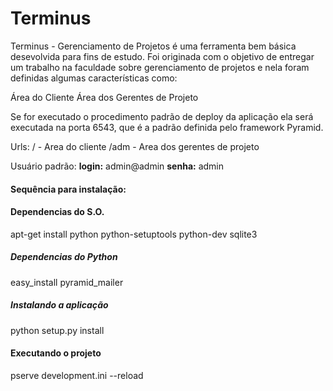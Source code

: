 # Terminus

Terminus - Gerenciamento de Projetos é uma ferramenta bem básica desevolvida para fins de estudo. Foi originada com o objetivo de entregar um trabalho na faculdade sobre gerenciamento de projetos e nela foram definidas algumas características como:

Área do Cliente
Área dos Gerentes de Projeto

Se for executado o procedimento padrão de deploy da aplicação ela será executada na porta 6543, que é a padrão definida pelo framework Pyramid.
 
 Urls:
 / - Area do cliente
 /adm - Area dos gerentes de projeto
 
 Usuário padrão:
 **login:** admin@admin
 **senha:** admin

#### Sequência para instalação:

#### Dependencias do S.O.

apt-get install python python-setuptools python-dev sqlite3

##### Dependencias do Python

easy_install pyramid_mailer

##### Instalando a aplicação

python setup.py install

#### Executando o projeto

pserve development.ini --reload


